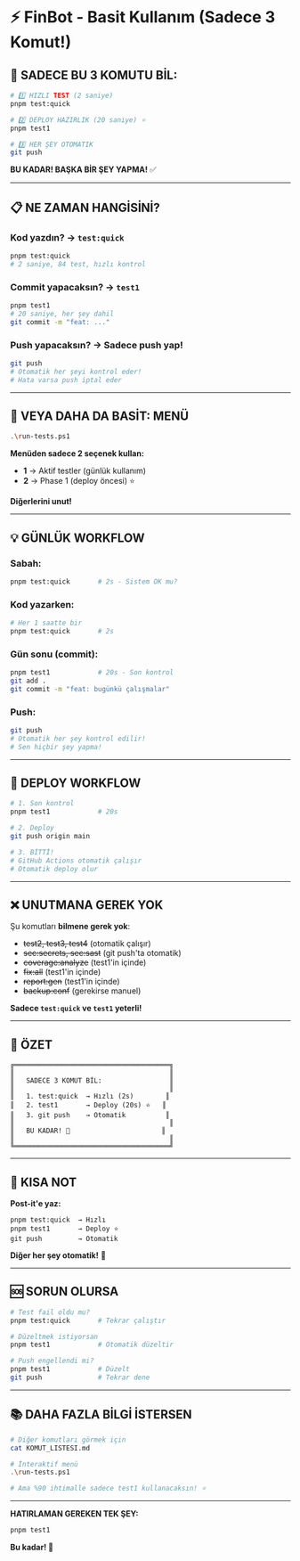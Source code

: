 # ⚡ FinBot - Basit Kullanım (Sadece 3 Komut!)

## 🎯 SADECE BU 3 KOMUTU BİL:

```bash
# 1️⃣ HIZLI TEST (2 saniye)
pnpm test:quick

# 2️⃣ DEPLOY HAZIRLIK (20 saniye) ⭐
pnpm test1

# 3️⃣ HER ŞEY OTOMATIK
git push
```

**BU KADAR! BAŞKA BİR ŞEY YAPMA!** ✅

---

## 📋 NE ZAMAN HANGİSİNİ?

### **Kod yazdın? →** `test:quick`

```bash
pnpm test:quick
# 2 saniye, 84 test, hızlı kontrol
```

### **Commit yapacaksın? →** `test1`

```bash
pnpm test1
# 20 saniye, her şey dahil
git commit -m "feat: ..."
```

### **Push yapacaksın? →** Sadece push yap!

```bash
git push
# Otomatik her şeyi kontrol eder!
# Hata varsa push iptal eder
```

---

## 🎨 VEYA DAHA DA BASİT: MENÜ

```bash
.\run-tests.ps1
```

**Menüden sadece 2 seçenek kullan:**

- **1** → Aktif testler (günlük kullanım)
- **2** → Phase 1 (deploy öncesi) ⭐

**Diğerlerini unut!**

---

## 💡 GÜNLÜK WORKFLOW

### **Sabah:**

```bash
pnpm test:quick       # 2s - Sistem OK mu?
```

### **Kod yazarken:**

```bash
# Her 1 saatte bir
pnpm test:quick       # 2s
```

### **Gün sonu (commit):**

```bash
pnpm test1            # 20s - Son kontrol
git add .
git commit -m "feat: bugünkü çalışmalar"
```

### **Push:**

```bash
git push
# Otomatik her şey kontrol edilir!
# Sen hiçbir şey yapma!
```

---

## 🚀 DEPLOY WORKFLOW

```bash
# 1. Son kontrol
pnpm test1            # 20s

# 2. Deploy
git push origin main

# 3. BİTTİ!
# GitHub Actions otomatik çalışır
# Otomatik deploy olur
```

---

## ❌ UNUTMANA GEREK YOK

Şu komutları **bilmene gerek yok**:

- ~~test2, test3, test4~~ (otomatik çalışır)
- ~~sec:secrets, sec:sast~~ (git push'ta otomatik)
- ~~coverage:analyze~~ (test1'in içinde)
- ~~fix:all~~ (test1'in içinde)
- ~~report:gen~~ (test1'in içinde)
- ~~backup:conf~~ (gerekirse manuel)

**Sadece `test:quick` ve `test1` yeterli!**

---

## 🎯 ÖZET

```
╔═══════════════════════════════════════╗
║                                       ║
║   SADECE 3 KOMUT BİL:                 ║
║                                       ║
║   1. test:quick  → Hızlı (2s)        ║
║   2. test1       → Deploy (20s) ⭐   ║
║   3. git push    → Otomatik          ║
║                                       ║
║   BU KADAR! 🎉                       ║
║                                       ║
╚═══════════════════════════════════════╝
```

---

## 💾 KISA NOT

**Post-it'e yaz:**

```
pnpm test:quick  → Hızlı
pnpm test1       → Deploy ⭐
git push         → Otomatik
```

**Diğer her şey otomatik!** 🚀

---

## 🆘 SORUN OLURSA

```bash
# Test fail oldu mu?
pnpm test:quick       # Tekrar çalıştır

# Düzeltmek istiyorsan
pnpm test1            # Otomatik düzeltir

# Push engellendi mi?
pnpm test1            # Düzelt
git push              # Tekrar dene
```

---

## 📚 DAHA FAZLA BİLGİ İSTERSEN

```bash
# Diğer komutları görmek için
cat KOMUT_LISTESI.md

# İnteraktif menü
.\run-tests.ps1

# Ama %90 ihtimalle sadece test1 kullanacaksın! ⭐
```

---

**HATIRLAMAN GEREKEN TEK ŞEY:**

```bash
pnpm test1
```

**Bu kadar! 🎉**
